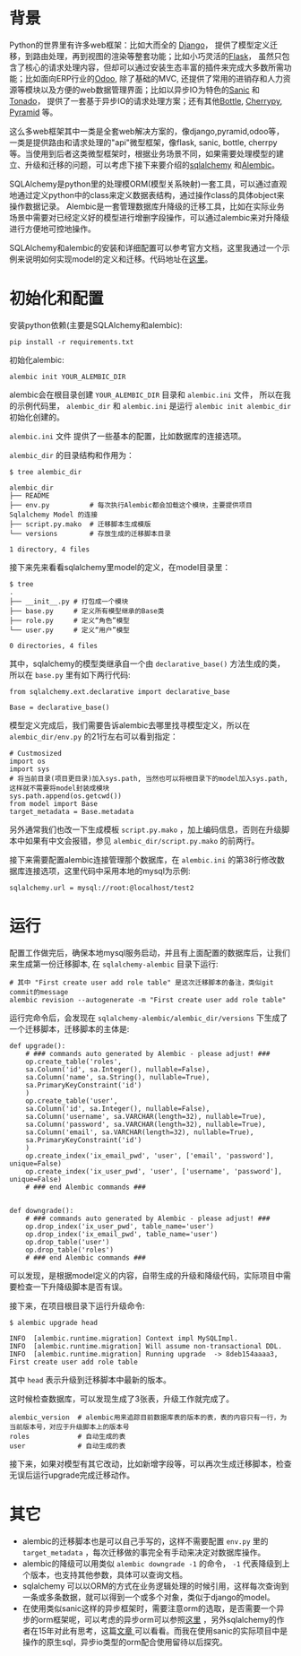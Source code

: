 # 背景
Python的世界里有许多web框架：比如大而全的 [Django](https://www.djangoproject.com/)， 提供了模型定义迁移，到路由处理，再到视图的渲染等整套功能；比如小巧灵活的[Flask](http://flask.pocoo.org/)， 虽然只包含了核心的请求处理内容，但却可以通过安装生态丰富的插件来完成大多数所需功能；比如面向ERP行业的[Odoo](https://www.odoo.com), 除了基础的MVC, 还提供了常用的进销存和人力资源等模块以及方便的web数据管理界面；比如以异步IO为特色的[Sanic](https://github.com/channelcat/sanic) 和 [Tonado](http://www.tornadoweb.org/en/stable/)， 提供了一套基于异步IO的请求处理方案；还有其他[Bottle](https://bottlepy.org/docs/dev/), [Cherrypy](https://github.com/cherrypy/cherrypy), [Pyramid](https://github.com/Pylons/pyramid) 等。

这么多web框架其中一类是全套web解决方案的，像django,pyramid,odoo等，一类是提供路由和请求处理的"api"微型框架，像flask, sanic, bottle, cherrpy等。当使用到后者这类微型框架时，根据业务场景不同，如果需要处理模型的建立、升级和迁移的问题，可以考虑下接下来要介绍的[sqlalchemy](https://www.sqlalchemy.org/) 和[Alembic](http://alembic.zzzcomputing.com/en/latest/)。

SQLAlchemy是python里的处理模ORM(模型关系映射)一套工具，可以通过直观地通过定义python中的class来定义数据表结构，通过操作class的具体object来操作数据记录。 Alembic是一套管理数据库升降级的迁移工具，比如在实际业务场景中需要对已经定义好的模型进行增删字段操作，可以通过alembic来对升降级进行方便地可控地操作。

SQLAlchemy和alembic的安装和详细配置可以参考官方文档，这里我通过一个示例来说明如何实现model的定义和迁移。代码地址在[这里](https://github.com/imnisen/sqlalchemy-alembic)。

# 初始化和配置

安装python依赖(主要是SQLAlchemy和alembic):

    pip install -r requirements.txt

初始化alembic:

    alembic init YOUR_ALEMBIC_DIR

alembic会在根目录创建 `YOUR_ALEMBIC_DIR` 目录和 `alembic.ini` 文件，
所以在我的示例代码里， `alembic_dir` 和 `alembic.ini` 是运行 `alembic init alembic_dir` 初始化创建的。

`alembic.ini` 文件 提供了一些基本的配置，比如数据库的连接选项。

`alembic_dir` 的目录结构和作用为：

    $ tree alembic_dir

    alembic_dir
    ├── README
    ├── env.py          # 每次执行Alembic都会加载这个模块，主要提供项目Sqlalchemy Model 的连接
    ├── script.py.mako  # 迁移脚本生成模版
    └── versions        # 存放生成的迁移脚本目录

    1 directory, 4 files

接下来先来看看sqlalchemy里model的定义，在model目录里：

    $ tree
    .
    ├── __init__.py # 打包成一个模块
    ├── base.py     # 定义所有模型继承的Base类
    ├── role.py     # 定义“角色”模型
    └── user.py     # 定义“用户”模型

    0 directories, 4 files

其中，sqlalchemy的模型类继承自一个由 `declarative_base()` 方法生成的类，所以在 `base.py` 里有如下两行代码:

    from sqlalchemy.ext.declarative import declarative_base

    Base = declarative_base()

模型定义完成后，我们需要告诉alembic去哪里找寻模型定义，所以在 `alembic_dir/env.py` 的21行左右可以看到指定：

    # Custmosized
    import os
    import sys
    # 将当前目录(项目更目录)加入sys.path, 当然也可以将根目录下的model加入sys.path,这样就不需要将model封装成模块
    sys.path.append(os.getcwd())
    from model import Base
    target_metadata = Base.metadata

另外通常我们也改一下生成模板 `script.py.mako` ，加上编码信息，否则在升级脚本中如果有中文会报错，参见 `alembic_dir/script.py.mako` 的前两行。

接下来需要配置alembic连接管理那个数据库，在 `alembic.ini` 的第38行修改数据库连接选项，这里代码中采用本地的mysql为示例:

    sqlalchemy.url = mysql://root:@localhost/test2

# 运行

配置工作做完后，确保本地mysql服务启动，并且有上面配置的数据库后，让我们来生成第一份迁移脚本, 在 `sqlalchemy-alembic` 目录下运行:

    # 其中 "First create user add role table" 是这次迁移脚本的备注，类似git commit的message
    alembic revision --autogenerate -m "First create user add role table"

运行完命令后，会发现在 `sqlalchemy-alembic/alembic_dir/versions` 下生成了一个迁移脚本，迁移脚本的主体是:

    def upgrade():
        # ### commands auto generated by Alembic - please adjust! ###
        op.create_table('roles',
        sa.Column('id', sa.Integer(), nullable=False),
        sa.Column('name', sa.String(), nullable=True),
        sa.PrimaryKeyConstraint('id')
        )
        op.create_table('user',
        sa.Column('id', sa.Integer(), nullable=False),
        sa.Column('username', sa.VARCHAR(length=32), nullable=True),
        sa.Column('password', sa.VARCHAR(length=32), nullable=True),
        sa.Column('email', sa.VARCHAR(length=32), nullable=True),
        sa.PrimaryKeyConstraint('id')
        )
        op.create_index('ix_email_pwd', 'user', ['email', 'password'], unique=False)
        op.create_index('ix_user_pwd', 'user', ['username', 'password'], unique=False)
        # ### end Alembic commands ###


    def downgrade():
        # ### commands auto generated by Alembic - please adjust! ###
        op.drop_index('ix_user_pwd', table_name='user')
        op.drop_index('ix_email_pwd', table_name='user')
        op.drop_table('user')
        op.drop_table('roles')
        # ### end Alembic commands ###

可以发现，是根据model定义的内容，自带生成的升级和降级代码，实际项目中需要检查一下升降级脚本是否有误。

接下来，在项目根目录下运行升级命令:

    $ alembic upgrade head

    INFO  [alembic.runtime.migration] Context impl MySQLImpl.
    INFO  [alembic.runtime.migration] Will assume non-transactional DDL.
    INFO  [alembic.runtime.migration] Running upgrade  -> 8deb154aaaa3, First create user add role table

其中 `head` 表示升级到迁移脚本中最新的版本。

这时候检查数据库，可以发现生成了3张表，升级工作就完成了。

    alembic_version  # alembic用来追踪目前数据库表的版本的表，表的内容只有一行，为当前版本号，对应于升级脚本上的版本号
    roles            # 自动生成的表
    user             # 自动生成的表

接下来，如果对模型有其它改动，比如新增字段等，可以再次生成迁移脚本，检查无误后运行upgrade完成迁移动作。

# 其它

-   alembic的迁移脚本也是可以自己手写的，这样不需要配置 `env.py` 里的 `target_metadata` ，每次迁移做的事完全有手动来决定对数据库操作。
-   alembic的降级可以用类似 `alembic downgrade -1` 的命令， `-1` 代表降级到上个版本，也支持其他参数，具体可以查询文档。
-   sqlalchemy 可以以ORM的方式在业务逻辑处理的时候引用，这样每次查询到一条或多条数据，就可以得到一个或多个对象，类似于django的model。
-   在使用类似sanic这样的异步框架时，需要注意orm的选取，是否需要一个异步的orm框架呢，可以考虑的异步orm可以参照[这里](https://github.com/timofurrer/awesome-asyncio#database-drivers) ，另外sqlalchemy的作者在15年对此有思考，这篇[文章 ](http://techspot.zzzeek.org/2015/02/15/asynchronous-python-and-databases/)可以看看。而我在使用sanic的实际项目中是操作的原生sql，异步io类型的orm配合使用留待以后探究。
